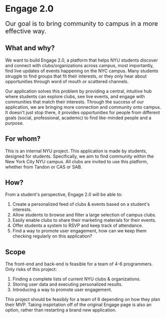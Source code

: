 # Engage 2.0
<span style="font-size: 20px;">Our goal is to bring community to campus in a more effective way.</span>


## What and why?

We want to build Engage 2.0, a platform that helps NYU students discover and connect with clubs/organizations across campus, most importantly, find live updates of events happening on the NYC campus. Many students struggle to find groups that fit their interests, or they only hear about opportunities through word of mouth or scattered channels. 

Our application solves this problem by providing a central, intuitive hub where students can explore clubs, see live events, and engage with communities that match their interests. Through the success of our application, we are bringing more connection and community onto campus. It doesn't just stop there, it provides opportunities for people from different goals (social, professional, academic) to find like-minded people and a purpose.

## For whom?
This is an internal NYU project. This application is made by students, designed for students. Specifically, we aim to find community within the New York City NYU campus. All clubs are invited to use this platform, whether from Tandon or CAS or SAB.


## How?
From a student's perspective, Engage 2.0 will be able to:

1. Create a personalized feed of clubs & events based on a student's interests.
2. Allow students to browse and filter a large selection of campus clubs.
3. Easily enable clubs to share their marketing materials for their events.
4. Offer students a system to RSVP and keep track of attendance.
5. Find a way to promote user engagement, how can we keep them checking regularly on this application?

## Scope
The front-end and back-end is feasible for a team of 4-6 programmers. Only risks of this project:
1. Finding a complete lists of current NYU clubs & organizations.
2. Storing user data and executing personalized results.
3. Introducing a way to promote user engagement.

This project should be feasibly for a team of 6 depending on how they plan their MVP. Taking inspirtation off of the original Engage page is also an option, rather than restarting a brand new application. 